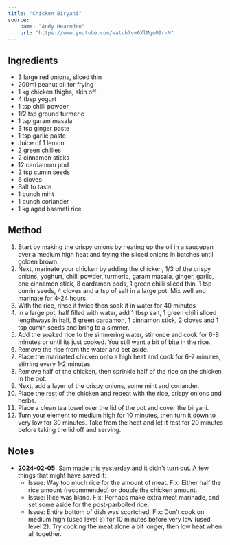 ```yaml
---
title: "Chicken Biryani"
source:
    name: "Andy Hearnden"
    url: "https://www.youtube.com/watch?v=6XlMguO9r-M"
---
```


## Ingredients

-   3 large red onions, sliced thin
-   200ml peanut oil for frying
-   1 kg chicken thighs, skin off
-   4 tbsp yogurt
-   1 tsp chilli powder
-   1/2 tsp ground turmeric
-   1 tsp garam masala
-   3 tsp ginger paste
-   1 tsp garlic paste
-   Juice of 1 lemon
-   2 green chillies
-   2 cinnamon sticks
-   12 cardamom pod
-   2 tsp cumin seeds
-   6 cloves
-   Salt to taste
-   1 bunch mint
-   1 bunch coriander
-   1 kg aged basmati rice

## Method

1. Start by making the crispy onions by heating up the oil in a saucepan over a medium high heat and frying the sliced onions in batches until golden brown.
1. Next, marinate your chicken by adding the chicken, 1/3 of the crispy onions, yoghurt, chilli powder, turmeric, garam masala, ginger, garlic, one cinnamon stick, 8 cardamon pods, 1 green chilli sliced thin, 1 tsp cumin seeds, 4 cloves and a tsp of salt in a large pot. Mix well and marinate for 4-24 hours.
1. With the rice, rinse it twice then soak it in water for 40 minutes
1. In a large pot, half filled with water, add 1 tbsp salt, 1 green chilli sliced lengthways in half, 6 green cardamon, 1 cinnamon stick, 2 cloves and 1 tsp cumin seeds and bring to a simmer.
1. Add the soaked rice to the simmering water, stir once and cook for 6-8 minutes or until its just cooked. You still want a bit of bite in the rice.
1. Remove the rice from the water and set aside.
1. Place the marinated chicken onto a high heat and cook for 6-7 minutes, stirring every 1-2 minutes.
1. Remove half of the chicken, then sprinkle half of the rice on the chicken in the pot.
1. Next, add a layer of the crispy onions, some mint and coriander.
1. Place the rest of the chicken and repeat with the rice, crispy onions and herbs.
1. Place a clean tea towel over the lid of the pot and cover the biryani.
1. Turn your element to medium high for 10 minutes, then turn it down to very low for 30 minutes. Take from the heat and let it rest for 20 minutes before taking the lid off and serving.

## Notes

-   **2024-02-05:** Sam made this yesterday and it didn't turn out. A few things that might have saved it:
    -   Issue: Way too much rice for the amount of meat. Fix: Either half the rice amount (recommended) or double the chicken amount.
    -   Issue: Rice was bland. Fix: Perhaps make extra meat marinade, and set some aside for the post-parboiled rice.
    -   Issue: Entire bottom of dish was scortched. Fix: Don't cook on medium high (used level 6) for 10 minutes before very low (used level 2). Try cooking the meat alone a bit longer, then low heat when all together.
